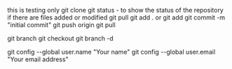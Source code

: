 this is testing only
git clone <repo link>
git status    - to show the status of the repository if there are files added or modified
git pull
git add . or git add <filename>
git commit -m "initial commit"
git push origin 
git pull 


git branch 
git checkout <branch name>
git branch -d <branch name>


git config --global user.name "Your name"
git config --global user.email "Your email address"